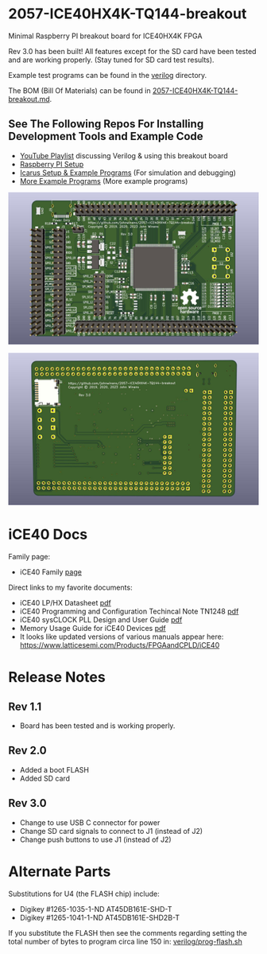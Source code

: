 # 2057-ICE40HX4K-TQ144-breakout
Minimal Raspberry PI breakout board for ICE40HX4K FPGA

Rev 3.0 has been built!
All features except for the SD card have been tested and are working properly. (Stay tuned for SD card test results).

Example test programs can be found in the [verilog](./verilog) directory.

The BOM (Bill Of Materials) can be found in [2057-ICE40HX4K-TQ144-breakout.md](./2057-ICE40HX4K-TQ144-breakout.md).

## See The Following Repos For Installing Development Tools and Example Code

- [YouTube Playlist](https://www.youtube.com/playlist?list=PL3by7evD3F52On-ws9pcdQuEL-rYbNNFB) discussing Verilog & using this breakout board
- [Raspberry PI Setup](https://github.com/johnwinans/raspberry-pi-install)
- [Icarus Setup & Example Programs](https://github.com/johnwinans/IceStick-Examples-Icarus) (For simulation and debugging)
- [More Example Programs](https://github.com/johnwinans/Verilog-Examples) (More example programs)


![PCB Image](2057-ICE40HX4K-TQ144-breakout.jpg)

![PCB Image](2057-ICE40HX4K-TQ144-breakout-back.jpg)

# iCE40 Docs

Family page:

- iCE40 Family [page](https://www.latticesemi.com/iCE40)

Direct links to my favorite documents:

- iCE40 LP/HX Datasheet [pdf](https://www.latticesemi.com/view_document?document_id=49312)
- iCE40 Programming and Configuration Techincal Note TN1248 [pdf](https://www.latticesemi.com/view_document?document_id=46502)
- iCE40 sysCLOCK PLL Design and User Guide [pdf](https://www.latticesemi.com/view_document?document_id=47778)
- Memory Usage Guide for iCE40 Devices [pdf](https://www.latticesemi.com/view_document?document_id=47775)
- It looks like updated versions of various manuals appear here: https://www.latticesemi.com/Products/FPGAandCPLD/iCE40

# Release Notes

## Rev 1.1
- Board has been tested and is working properly.

## Rev 2.0
- Added a boot FLASH
- Added SD card

## Rev 3.0
- Change to use USB C connector for power
- Change SD card signals to connect to J1 (instead of J2)
- Change push buttons to use J1 (instead of J2)

# Alternate Parts

Substitutions for U4 (the FLASH chip) include:
- Digikey #1265-1035-1-ND AT45DB161E-SHD-T
- Digikey #1265-1041-1-ND AT45DB161E-SHD2B-T

If you substitute the FLASH then see the comments regarding setting the total number of bytes to program circa line 150 in: [verilog/prog-flash.sh](verilog/prog-flash.sh)


